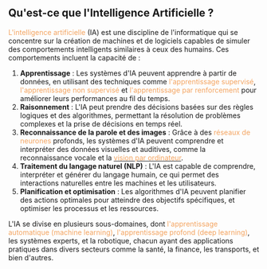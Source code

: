 ## Qu'est-ce que l'Intelligence Artificielle ?

<span style="color:rgb(244,164,96)">L'intelligence artificielle</span> (IA) est une discipline de l'informatique qui se concentre sur la création de machines et de logiciels capables de simuler des comportements intelligents similaires à ceux des humains. Ces comportements incluent la capacité de :

1. **Apprentissage** : Les systèmes d'IA peuvent apprendre à partir de données, en utilisant des techniques comme <span style="color:rgb(244,164,96)">l'apprentissage supervisé</span>, <span style="color:rgb(244,164,96)">l'apprentissage non supervisé</span> et <span style="color:rgb(244,164,96)">l'apprentissage par renforcement</span> pour améliorer leurs performances au fil du temps.
2. **Raisonnement** : L'IA peut prendre des décisions basées sur des règles logiques et des algorithmes, permettant la résolution de problèmes complexes et la prise de décisions en temps réel.
3. **Reconnaissance de la parole et des images** : Grâce à des <span style="color:rgb(244,164,96)">réseaux de neurones</span> profonds, les systèmes d'IA peuvent comprendre et interpréter des données visuelles et auditives, comme la reconnaissance vocale et la [<span style="color:rgb(244,164,96)">vision par ordinateur</span>](/Glossaire/C/computervision.md).
4. **Traitement du langage naturel (NLP)** : L'IA est capable de comprendre, interpréter et générer du langage humain, ce qui permet des interactions naturelles entre les machines et les utilisateurs.
5. **Planification et optimisation** : Les algorithmes d'IA peuvent planifier des actions optimales pour atteindre des objectifs spécifiques, et optimiser les processus et les ressources.

L'IA se divise en plusieurs sous-domaines, dont <span style="color:rgb(244,164,96)">l'apprentissage automatique (machine learning)</span>, <span style="color:rgb(244,164,96)">l'apprentissage profond (deep learning)</span>, les systèmes experts, et la robotique, chacun ayant des applications pratiques dans divers secteurs comme la santé, la finance, les transports, et bien d'autres.
